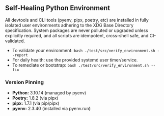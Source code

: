 ## Self-Healing Python Environment

All devtools and CLI tools (pyenv, pipx, poetry, etc) are installed in fully isolated user environments
adhering to the XDG Base Directory specification. System packages are never polluted or upgraded unless
explicitly required, and all scripts are idempotent, cross-shell safe, and CI-validated.

- To validate your environment: `bash ./test/src/verify_environment.sh --report`
- For daily health: use the provided systemd user timer/service.
- To remediate or bootstrap: `bash ./test/src/verify_environment.sh --fix`

### Version Pinning

- **Python:** 3.10.14 (managed by pyenv)
- **Poetry:** 1.8.2 (via pipx)
- **pipx:** 1.7.1 (via pip/pipx)
- **pyenv:** 2.3.40 (installed via pyenv.run)
